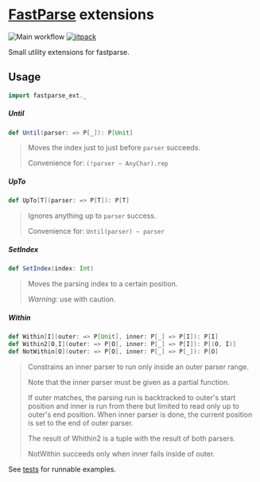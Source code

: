 # [FastParse](http://www.lihaoyi.com/fastparse/) extensions

![Main workflow](https://github.com/vic/fastparse_ext/workflows/Main%20workflow/badge.svg)
[![jitpack](https://jitpack.io/v/vic/fastparse_ext.svg)](https://jitpack.io/#vic/fastparse_ext)

Small utility extensions for fastparse.

## Usage

```scala
import fastparse_ext._
```

#####  Until

```scala
def Until(parser: => P[_]): P[Unit]
```

> Moves the index just to just before `parser` succeeds.
>
>  Convenience for: `(!parser ~ AnyChar).rep`

#####  UpTo

```scala
def UpTo[T](parser: => P[T]): P[T]
```

> Ignores anything up to `parser` success.
>
> Convenience for: `Until(parser) ~ parser`

#####  SetIndex

```scala
def SetIndex(index: Int)
```

> Moves the parsing index to a certain position.
>
> _Warning:_ use with caution.


#####  Within

```scala
def Within[I](outer: => P[Unit], inner: P[_] => P[I]): P[I]
def Within2[O,I](outer: => P[O], inner: P[_] => P[I]): P[(O, I)]
def NotWithin[O](outer: => P[O], inner: P[_] => P[_]): P[O]
```

> Constrains an inner parser to run only inside an outer parser range.
>
> Note that the inner parser must be given as a partial function.
>
> If outer matches, the parsing run is backtracked to outer's start position
> and inner is run from there but limited to read only up to outer's end position.
> When inner parser is done, the current position is set to the end of outer parser.
>
> The result of Whithin2 is a tuple with the result of both parsers.
>
> NotWithin succeeds only when inner fails inside of outer.

See [tests](fastparse_ext/test/src/fastparse_ext/FastparseExtTest.scala) for runnable examples.

